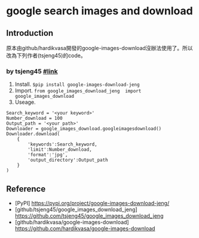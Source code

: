 # google search images and download
## Introduction
原本由github/hardikvasa開發的google-images-download沒辦法使用了。所以改為下列作者(tsjeng45)的code。

### by tsjeng45 [#link](https://github.com/tsjeng45/google_images_download_jeng)
1. Install. `$pip install google-images-download-jeng`
2. Import. `from google_images_download_jeng  import google_images_download`
3. Useage.
```
Search_keyword = '<your keyword>'
Number_download = 100
Output_path = '<your path>'
Downloader = google_images_download.googleimagesdownload()
Downloader.download(
    {
        'keywords':Search_keyword,
        'limit':Number_download,
        'format':'jpg',
        'output_directory':Output_path
    }
)
```

## Reference
- [PyPI] https://pypi.org/project/google-images-download-jeng/
- [github/tsjeng45/google_images_download_jeng] https://github.com/tsjeng45/google_images_download_jeng
- [github/hardikvasa/google-images-download] https://github.com/hardikvasa/google-images-download
